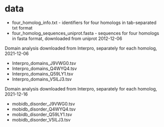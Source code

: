 # data

- four_homolog_info.txt - identifiers for four homologs in tab-separated txt format
- four_homolog_sequences_uniprot.fasta  - sequences for four homologs in fasta format, downloaded from uniprot 2012-12-06


Domain analysis downloaded from Interpro, separately for each homolog, 2021-12-06

- Interpro_domains_J9VWG0.tsv
- Interpro_domains_Q4WYQ4.tsv
- Interpro_domains_Q59LY1.tsv
- Interpro_domains_V5ILJ3.tsv

Domain analysis downloaded from Interpro, separately for each homolog, 2021-12-16

- mobidb_disorder_J9VWG0.tsv
- mobidb_disorder_Q4WYQ4.tsv
- mobidb_disorder_Q59LY1.tsv
- mobidb_disorder_V5ILJ3.tsv
